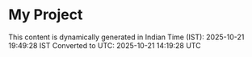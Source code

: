 # My Project

This content is dynamically generated in Indian Time (IST): 2025-10-21 19:49:28 IST
Converted to UTC: 2025-10-21 14:19:28 UTC
